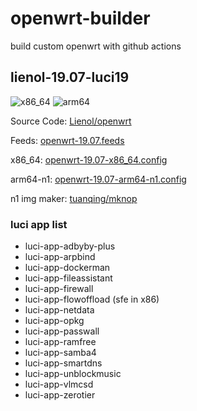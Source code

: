 # openwrt-builder

build custom openwrt with github actions

## lienol-19.07-luci19

![x86_64](https://github.com/RookieZoe/openwrt-builder/workflows/openwrt-19.07-x86_64/badge.svg)
![arm64](https://github.com/RookieZoe/openwrt-builder/workflows/openwrt-19.07-arm64-n1/badge.svg)

Source Code: [Lienol/openwrt](https://github.com/Lienol/openwrt)

Feeds: [openwrt-19.07.feeds](./openwrt-19.07.feeds)

x86_64: [openwrt-19.07-x86_64.config](./openwrt-19.07-x86_64.config)

arm64-n1: [openwrt-19.07-arm64-n1.config](./openwrt-19.07-arm64-n1.config)

n1 img maker: [tuanqing/mknop](https://github.com/tuanqing/mknop)

### luci app list

- luci-app-adbyby-plus
- luci-app-arpbind
- luci-app-dockerman
- luci-app-fileassistant
- luci-app-firewall
- luci-app-flowoffload (sfe in x86)
- luci-app-netdata
- luci-app-opkg
- luci-app-passwall
- luci-app-ramfree
- luci-app-samba4
- luci-app-smartdns
- luci-app-unblockmusic
- luci-app-vlmcsd
- luci-app-zerotier
